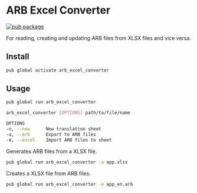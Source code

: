 # ARB Excel Converter
[![pub package](https://img.shields.io/pub/v/arb_excel_converter.svg)](https://pub.dev/packages/arb_excel_converter)

For reading, creating and updating ARB files from XLSX files and vice versa.

## Install

```bash
pub global activate arb_excel_converter
```

## Usage

```bash
pub global run arb_excel_converter

arb_excel_converter [OPTIONS] path/to/file/name

OPTIONS
-n, --new      New translation sheet
-a, --arb      Export to ARB files
-e, --excel    Import ARB files to sheet
```

Generates ARB files from a XLSX file.

```bash
pub global run arb_excel_converter -a app.xlsx
```

Creates a XLSX file from ARB files.

```bash
pub global run arb_excel_converter -e app_en.arb
```
